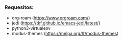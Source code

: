 ### Requesitos:
 - org-roam (https://www.orgroam.com/)
 - jedi (https://tkf.github.io/emacs-jedi/latest/)
 - python3-virtualenv
 - modus-themes (https://melpa.org/#/modus-themes)
	
	